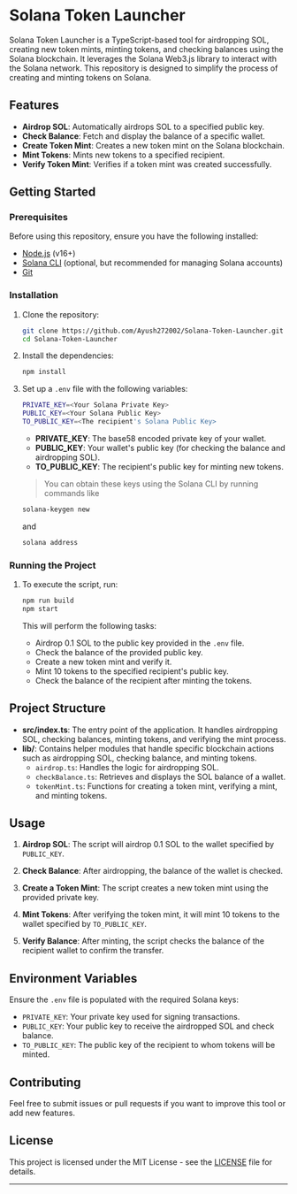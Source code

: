 # Solana Token Launcher

Solana Token Launcher is a TypeScript-based tool for airdropping SOL, creating new token mints, minting tokens, and checking balances using the Solana blockchain. It leverages the Solana Web3.js library to interact with the Solana network. This repository is designed to simplify the process of creating and minting tokens on Solana.

## Features

- **Airdrop SOL**: Automatically airdrops SOL to a specified public key.
- **Check Balance**: Fetch and display the balance of a specific wallet.
- **Create Token Mint**: Creates a new token mint on the Solana blockchain.
- **Mint Tokens**: Mints new tokens to a specified recipient.
- **Verify Token Mint**: Verifies if a token mint was created successfully.

## Getting Started

### Prerequisites

Before using this repository, ensure you have the following installed:

- [Node.js](https://nodejs.org/en/download/) (v16+)
- [Solana CLI](https://docs.solana.com/cli/install-solana-cli-tools) (optional, but recommended for managing Solana accounts)
- [Git](https://git-scm.com/)

### Installation

1. Clone the repository:

    ```bash
    git clone https://github.com/Ayush272002/Solana-Token-Launcher.git
    cd Solana-Token-Launcher
    ```

2. Install the dependencies:

    ```bash
    npm install
    ```

3. Set up a `.env` file with the following variables:

    ```bash
    PRIVATE_KEY=<Your Solana Private Key>
    PUBLIC_KEY=<Your Solana Public Key>
    TO_PUBLIC_KEY=<The recipient's Solana Public Key>
    ```

    - **PRIVATE_KEY**: The base58 encoded private key of your wallet.
    - **PUBLIC_KEY**: Your wallet's public key (for checking the balance and airdropping SOL).
    - **TO_PUBLIC_KEY**: The recipient's public key for minting new tokens.

    > You can obtain these keys using the Solana CLI by running commands like 
    ```bash
    solana-keygen new
    ``` 
    
    and

    ```bash
    solana address
    ```

### Running the Project

1. To execute the script, run:

    ```bash
    npm run build
    npm start
    ```

   This will perform the following tasks:
   - Airdrop 0.1 SOL to the public key provided in the `.env` file.
   - Check the balance of the provided public key.
   - Create a new token mint and verify it.
   - Mint 10 tokens to the specified recipient's public key.
   - Check the balance of the recipient after minting the tokens.

## Project Structure

- **src/index.ts**: The entry point of the application. It handles airdropping SOL, checking balances, minting tokens, and verifying the mint process.
- **lib/**: Contains helper modules that handle specific blockchain actions such as airdropping SOL, checking balance, and minting tokens.
  - `airdrop.ts`: Handles the logic for airdropping SOL.
  - `checkBalance.ts`: Retrieves and displays the SOL balance of a wallet.
  - `tokenMint.ts`: Functions for creating a token mint, verifying a mint, and minting tokens.

## Usage

1. **Airdrop SOL**: The script will airdrop 0.1 SOL to the wallet specified by `PUBLIC_KEY`.
   
2. **Check Balance**: After airdropping, the balance of the wallet is checked.

3. **Create a Token Mint**: The script creates a new token mint using the provided private key.

4. **Mint Tokens**: After verifying the token mint, it will mint 10 tokens to the wallet specified by `TO_PUBLIC_KEY`.

5. **Verify Balance**: After minting, the script checks the balance of the recipient wallet to confirm the transfer.

## Environment Variables

Ensure the `.env` file is populated with the required Solana keys:

- `PRIVATE_KEY`: Your private key used for signing transactions.
- `PUBLIC_KEY`: Your public key to receive the airdropped SOL and check balance.
- `TO_PUBLIC_KEY`: The public key of the recipient to whom tokens will be minted.

## Contributing

Feel free to submit issues or pull requests if you want to improve this tool or add new features.

## License

This project is licensed under the MIT License - see the [LICENSE](LICENSE) file for details.

---
